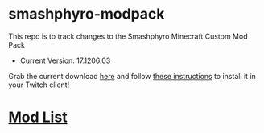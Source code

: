 # smashphyro-modpack
This repo is to track changes to the Smashphyro Minecraft Custom Mod Pack

- Current Version: 17.1206.03

Grab the current download [here](https://github.com/waggz81/smashphyro-modpack/raw/master/Smashphyro-17.1206.03.zip) and follow [these instructions](https://help.twitch.tv/customer/en/portal/articles/2764215-guide-to-modpacks#Import) to install it in your Twitch client!

# [Mod List](https://htmlpreview.github.io/?https://github.com/waggz81/smashphyro-modpack/blob/master/modlist.html)
